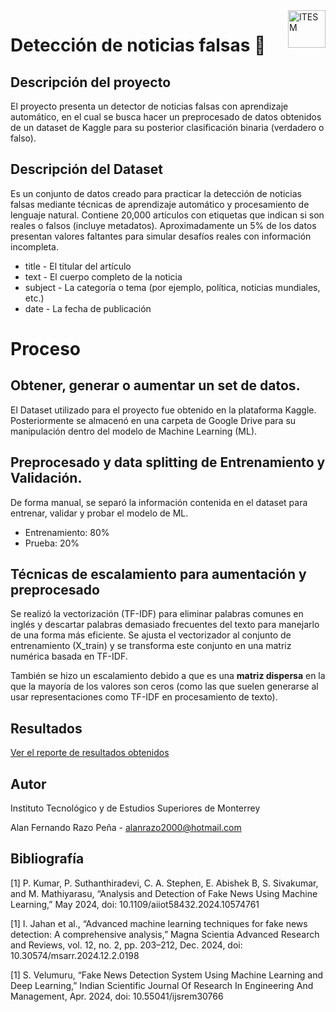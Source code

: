 <a href="#">
    <img src="https://javier.rodriguez.org.mx/itesm/2014/tecnologico-de-monterrey-black.png" alt="ITESM" title="ITESM" align="right" height="60" />
</a>

# Detección de noticias falsas 📰

## Descripción del proyecto

El proyecto presenta un detector de noticias falsas con aprendizaje automático, en el cual se busca hacer un preprocesado de datos obtenidos de un dataset de Kaggle para su posterior clasificación binaria (verdadero o falso).

## Descripción del Dataset

Es un conjunto de datos creado para practicar la detección de noticias falsas mediante técnicas de aprendizaje automático y procesamiento de lenguaje natural. Contiene 20,000 artículos con etiquetas que indican si son reales o falsos (incluye metadatos). Aproximadamente un 5% de los datos presentan valores faltantes para simular desafíos reales con información incompleta.

- title - El titular del artículo
- text - El cuerpo completo de la noticia
- subject - La categoría o tema (por ejemplo, política, noticias mundiales, etc.)
- date - La fecha de publicación


# Proceso

## Obtener, generar o aumentar un set de datos.

El Dataset utilizado para el proyecto fue obtenido en la plataforma Kaggle. Posteriormente se almacenó en una carpeta de Google Drive para su manipulación dentro del modelo de Machine Learning (ML).

## Preprocesado y data splitting de Entrenamiento y Validación.

De forma manual, se separó la información contenida en el dataset para entrenar, validar y probar el modelo de ML.

-   Entrenamiento: 80%
-   Prueba: 20%

## Técnicas de escalamiento para aumentación y preprocesado

Se realizó la vectorización (TF-IDF) para eliminar palabras comunes en inglés y descartar palabras demasiado frecuentes del texto para manejarlo de una forma más eficiente. Se ajusta el vectorizador al conjunto de entrenamiento (X_train) y se transforma este conjunto en una matriz numérica basada en TF-IDF.

También se hizo un escalamiento debido a que es una **matriz dispersa** en la que la mayoría de los valores son ceros (como las que suelen generarse al usar representaciones como TF-IDF en procesamiento de texto).

## Resultados

[Ver el reporte de resultados obtenidos](Resultados_btenidos.pdf)

## Autor
Instituto Tecnológico y de Estudios Superiores de Monterrey

Alan Fernando Razo Peña - alanrazo2000@hotmail.com

## Bibliografía

[1] P. Kumar, P. Suthanthiradevi, C. A. Stephen, E. Abishek B, S. Sivakumar, and M. Mathiyarasu, “Analysis and Detection of Fake News Using Machine Learning,” May 2024, doi: 10.1109/aiiot58432.2024.10574761

[1]
I. Jahan et al., “Advanced machine learning techniques for fake news detection: A comprehensive analysis,” Magna Scientia Advanced Research and Reviews, vol. 12, no. 2, pp. 203–212, Dec. 2024, doi: 10.30574/msarr.2024.12.2.0198

[1]
S. Velumuru, “Fake News Detection System Using Machine Learning and Deep Learning,” Indian Scientific Journal Of Research In Engineering And Management, Apr. 2024, doi: 10.55041/ijsrem30766
